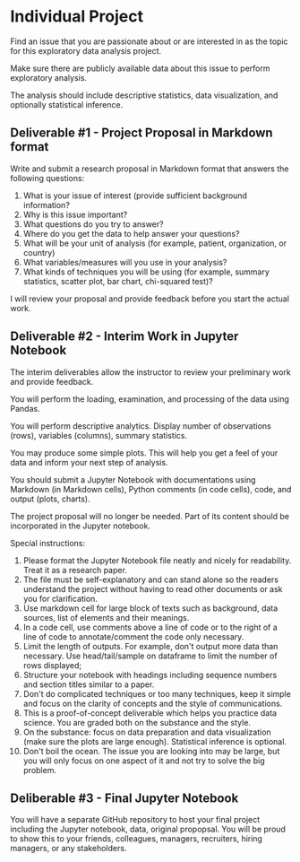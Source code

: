# Individual Project

Find an issue that you are passionate about or are interested in as the topic for this exploratory data analysis project.

Make sure there are publicly available data about this issue to perform exploratory analysis.

The analysis should include descriptive statistics, data visualization, and optionally statistical inference.

## Deliverable #1 - Project Proposal in Markdown format

Write and submit a research proposal in Markdown format that answers the following questions:

1. What is your issue of interest (provide sufficient background information?
2. Why is this issue important?
3. What questions do you try to answer?
4. Where do you get the data to help answer your questions? 
5. What will be your unit of analysis (for example, patient, organization, or country)
6. What variables/measures will you use in your analysis?
7. What kinds of techniques you will be using (for example, summary statistics, scatter plot, bar chart, chi-squared test)? 

I will review your proposal and provide feedback before you start the actual work.

## Deliverable #2 - Interim Work in Jupyter Notebook

The interim deliverables allow the instructor to review your preliminary work and provide feedback. 

You will perform the loading, examination, and  processing of the data using Pandas.

You will perform descriptive analytics. Display number of observations (rows), variables (columns),  summary statistics.

You may produce some simple plots. This will help you get a feel of your data and inform your next step of analysis.

You should submit a Jupyter Notebook with documentations using Markdown (in Markdown cells), Python comments (in code cells), code, and output (plots, charts).

The project proposal will no longer be needed. Part of its content should be incorporated in the Jupyter notebook.

Special instructions:

1. Please format the Jupyter Notebook file neatly and nicely for readability. Treat it as a research paper.
2. The file must be self-explanatory and can stand alone so the readers understand the project without having to read other documents or ask you for clarification.
3. Use markdown cell for large block of texts such as background, data sources, list of elements and their meanings. 
4. In a code cell, use comments above a line of code or to the right of a line of code to annotate/comment the code only necessary.
5. Limit the length of outputs. For example, don't output more data than necessary. Use head/tail/sample on dataframe to limit the number of rows displayed; 
6. Structure your notebook with headings including sequence numbers and section titles similar to a paper.
7. Don't do complicated techniques or too many techniques, keep it simple and focus on the clarity of concepts and the style of communications. 
8. This is a proof-of-concept deliverable which helps you practice data science. You are graded both on the substance and the style. 
9. On the substance: focus on data preparation and data visualization (make sure the plots are large enough). Statistical inference is optional.  
10. Don't boil the ocean. The issue you are looking into may be large, but you will only focus on one aspect of it and not try to solve the big problem.

## Deliberable #3 - Final Jupyter Notebook
You will have a separate GitHub repository to host your final project including the Jupyter notebook, data, original propopsal. 
You will be proud to show this to your friends, colleagues, managers, recruiters, hiring managers, or any stakeholders. 



